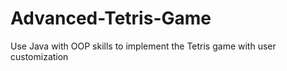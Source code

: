 # Advanced-Tetris-Game
Use Java with OOP skills to implement the Tetris game with user customization
